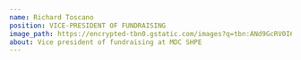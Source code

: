 ```yaml
---
name: Richard Toscano
position: VICE-PRESIDENT OF FUNDRAISING
image_path: https://encrypted-tbn0.gstatic.com/images?q=tbn:ANd9GcRV0I6VDKQ3vmT9y2QFvx7UZ4aTK_HZUbbHyIvmr_sgoa3sIBB6cg
about: Vice president of fundraising at MDC SHPE
---
```

